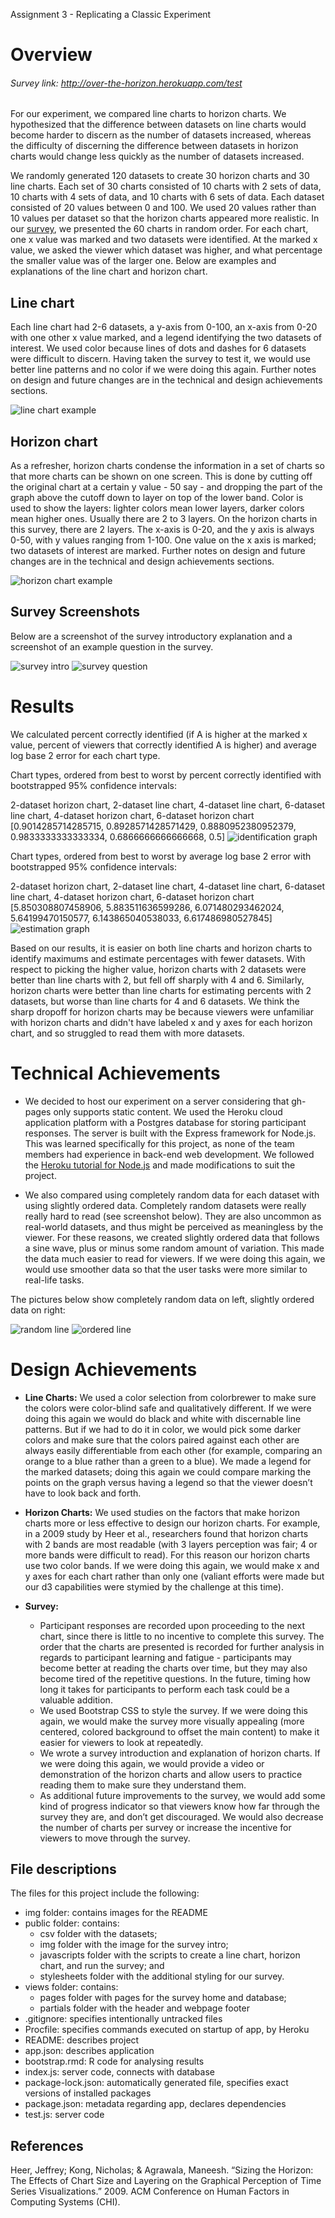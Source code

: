 Assignment 3 - Replicating a Classic Experiment  

# Overview

###### Survey link: http://over-the-horizon.herokuapp.com/test

For our experiment, we compared line charts to horizon charts. We hypothesized that the difference between datasets on line charts would become harder to discern as the number of datasets increased, whereas the difficulty of discerning the difference between datasets in horizon charts would change less quickly as the number of datasets increased. 

We randomly generated 120 datasets to create 30 horizon charts and 30 line charts. 
Each set of 30 charts consisted of 10 charts with 2 sets of data, 10 charts with 4 sets of data, 
and 10 charts with 6 sets of data. 
Each dataset consisted of 20 values between 
0 and 100. We used 20 values rather than 10 
values per dataset so that the horizon charts 
appeared more realistic. In our [survey](http://over-the-horizon.herokuapp.com/test), 
we presented the 60 charts in random order. For each chart, one x value was marked and two datasets were identified. At the marked x value, we asked the viewer which dataset was higher, and what percentage the smaller value was of the larger one. Below are examples and explanations of the line chart and horizon chart. 

## Line chart

Each line chart had 2-6 datasets, a y-axis from 0-100, an x-axis from 0-20 with one other x value marked, and a legend identifying the two datasets of interest. We used color because lines of dots and dashes for 6 datasets were difficult to discern. Having taken the survey to test it, we would use better line patterns and no color if we were doing this again. Further notes on design and future changes are in the technical and design achievements sections. 

![line chart example](img/line%20chart.png)

## Horizon chart

As a refresher, horizon charts condense the information in a set of charts so that more 
charts can be shown on one screen. This is done by cutting off the original chart at a certain y value - 50 say - and dropping the part of the graph above the cutoff down to layer on top of the lower band. Color is used to show the layers: lighter colors mean lower layers, darker colors mean higher ones. Usually there are 2 to 3 layers. On the horizon charts in this survey, there are 2 layers. The x-axis is 0-20, and the y axis is always 0-50, with y values ranging from 1-100. One value on the x axis is marked; two datasets of interest are marked. Further notes on design and future changes are in the technical and design achievements sections. 

![horizon chart example](img/horizon%20chart.png)

## Survey Screenshots

Below are a screenshot of the survey introductory explanation and a screenshot of an example question in the survey. 

![survey intro](img/intro%20survey.png) ![survey question](img/survey%20question.png)

# Results 

We calculated percent correctly identified (if A is higher at the marked x value,
 percent of viewers that correctly identified A is higher) and average log base 2 error for each chart type.
 
Chart types, ordered from best to worst by percent correctly identified with bootstrapped 95% confidence intervals:
 
 2-dataset horizon chart, 2-dataset line chart, 4-dataset line chart, 
 6-dataset line chart, 4-dataset horizon chart, 6-dataset horizon chart
[0.9014285714285715, 0.8928571428571429, 0.8880952380952379, 0.9833333333333334, 0.6866666666666668, 0.5]
![identification graph]() 

Chart types, ordered from best to worst by average log base 2 error with bootstrapped 95% confidence intervals:

 2-dataset horizon chart, 2-dataset line chart, 4-dataset line chart, 
 6-dataset line chart, 4-dataset horizon chart, 6-dataset horizon chart 
[5.850308807458906, 5.883511636599286, 6.071480293462024, 5.64199470150577, 6.143865040538033, 6.617486980527845]
![estimation graph]() 

Based on our results, it is easier on both line charts and horizon charts to identify maximums
and estimate percentages with fewer datasets. 
With respect to picking the higher value, horizon charts with 2 datasets were better than 
line charts with 2, but fell off sharply with 4 and 6. 
Similarly, horizon charts were better than line charts for estimating percents
with 2 datasets, but worse than line charts for 4 and 6 datasets. 
We think the sharp dropoff for horizon charts may be because viewers were unfamiliar 
with horizon charts and didn't have labeled
x and y axes for each horizon chart, and so struggled to read them with more datasets. 

# Technical Achievements

- We decided to host our experiment on a server considering that gh-pages only supports static content. We used the Heroku cloud application platform with a Postgres database for storing participant responses. The server is built with the Express framework for Node.js. This was learned specifically for this project, as none of the team members had experience in back-end web development. We followed the [Heroku tutorial for Node.js](https://devcenter.heroku.com/articles/getting-started-with-nodejs) and made modifications to suit the project.

- We also compared using completely random data for each dataset with using slightly ordered data. Completely random datasets were really really hard to read (see screenshot below). They are also uncommon as real-world datasets, and thus might be perceived as meaningless by the viewer. For these reasons, we created slightly ordered data that follows a sine wave, plus or minus some random amount of variation. This made the data much easier to read for viewers. If we were doing this again, we would use smoother data so that the user tasks were more similar to real-life tasks.

The pictures below show completely random data on left, slightly ordered data on right: 

![random line](img/random%20line.png) ![ordered line](img/ordered%20line.png)

# Design Achievements

- **Line Charts:** We used a color selection from colorbrewer to make sure the colors were color-blind safe and qualitatively different. If we were doing this again we would do black and white with discernable line patterns. But if we had to do it in color, we would pick some darker colors and make sure that the colors paired against each other are always easily differentiable from each other (for example, comparing an orange to a blue rather than a green to a blue). We made a legend for the marked datasets; doing this again we could compare marking the points on the graph versus having a legend so that the viewer doesn’t have to look back and forth. 

- **Horizon Charts:** We used studies on the factors that make horizon charts more or less effective to design our horizon charts. For example, in a 2009 study by Heer et al., researchers found that horizon charts with 2 bands are most readable (with 3 layers perception was fair; 4 or more bands were difficult to read). For this reason our horizon charts use two color bands. If we were doing this again, we would make x and y axes for each chart rather than only one (valiant efforts were made but our d3 capabilities were stymied by the challenge at this time). 

- **Survey:**
  - Participant responses are recorded upon proceeding to the next chart, since there is little to no incentive to complete this survey. The order that the charts are presented is recorded for further analysis in regards to participant learning and fatigue - participants may become better at reading the charts over time, but they may also become tired of the repetitive questions. In the future, timing how long it takes for participants to perform each task could be a valuable addition.
  - We used Bootstrap CSS to style the survey. If we were doing this again, we would make the survey more visually appealing (more centered, colored background to offset the main content) to make it easier for viewers to look at repeatedly. 
  - We wrote a survey introduction and explanation of horizon charts. If we were doing this again, we would provide a video or demonstration of the horizon charts and allow users to practice reading them to make sure they understand them. 
  - As additional future improvements to the survey, we would add some kind of progress indicator so that viewers know how far through the survey they are, and don’t get discouraged. 
  We would also decrease the number of charts per survey or increase the incentive for viewers to move through the survey. 
  

## File descriptions

The files for this project include the following: 
- img folder: contains images for the README
- public folder: contains:
  - csv folder with the datasets;
  - img folder with the image for the survey intro;
  - javascripts folder with the scripts to create a line chart, horizon chart, 
  and run the survey; and
  - stylesheets folder with the additional styling for our survey. 
- views folder: contains:
  - pages folder with pages for the survey home and database;
  - partials folder with the header and webpage footer
- .gitignore: specifies intentionally untracked files
- Procfile: specifies commands executed on startup of app, by Heroku
- README: describes project
- app.json: describes application
- bootstrap.rmd: R code for analysing results
- index.js: server code, connects with database
- package-lock.json: automatically generated file, specifies exact versions of installed packages
- package.json: metadata regarding app, declares dependencies
- test.js: server code

## References

Heer, Jeffrey; Kong, Nicholas; & Agrawala, Maneesh. “Sizing the Horizon: The Effects of Chart Size and Layering on the Graphical Perception of Time Series Visualizations.” 2009. ACM Conference on Human Factors in Computing Systems (CHI). 

